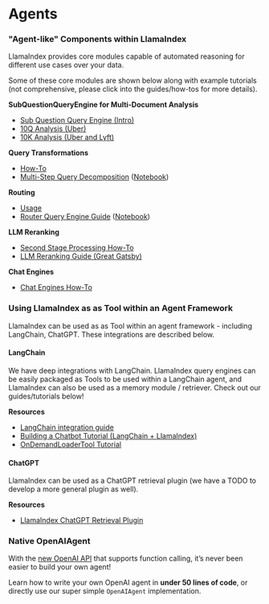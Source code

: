 # Agents

### "Agent-like" Components within LlamaIndex

LlamaIndex provides core modules capable of automated reasoning for different use cases over your data.

Some of these core modules are shown below along with example tutorials (not comprehensive, please click into the guides/how-tos for more details).

**SubQuestionQueryEngine for Multi-Document Analysis**

- [Sub Question Query Engine (Intro)](/examples/query_engine/sub_question_query_engine.ipynb)
- [10Q Analysis (Uber)](/examples/usecases/10q_sub_question.ipynb)
- [10K Analysis (Uber and Lyft)](/examples/usecases/10k_sub_question.ipynb)

**Query Transformations**

- [How-To](/optimizing/advanced_retrieval/query_transformations.md)
- [Multi-Step Query Decomposition](/examples/query_transformations/HyDEQueryTransformDemo.ipynb) ([Notebook](https://github.com/jerryjliu/llama_index_es/blob/main/docs/examples/query_transformations/HyDEQueryTransformDemo.ipynb))

**Routing**

- [Usage](/module_guides/querying/router/root.md)
- [Router Query Engine Guide](/examples/query_engine/RouterQueryEngine.ipynb) ([Notebook](https://github.com/jerryjliu/llama_index_es/blob/main/docs/examples/query_engine/RouterQueryEngine.ipynb))

**LLM Reranking**

- [Second Stage Processing How-To](/module_guides/querying/node_postprocessors/root.md)
- [LLM Reranking Guide (Great Gatsby)](/examples/node_postprocessor/LLMReranker-Gatsby.ipynb)

**Chat Engines**

- [Chat Engines How-To](/module_guides/deploying/chat_engines/root.md)

### Using LlamaIndex as as Tool within an Agent Framework

LlamaIndex can be used as as Tool within an agent framework - including LangChain, ChatGPT. These integrations are described below.

#### LangChain

We have deep integrations with LangChain.
LlamaIndex query engines can be easily packaged as Tools to be used within a LangChain agent, and LlamaIndex can also be used as a memory module / retriever. Check out our guides/tutorials below!

**Resources**

- [LangChain integration guide](/community/integrations/using_with_langchain.md)
- [Building a Chatbot Tutorial (LangChain + LlamaIndex)](/understanding/putting_it_all_together/chatbots/building_a_chatbot.md)
- [OnDemandLoaderTool Tutorial](/examples/tools/OnDemandLoaderTool.ipynb)

#### ChatGPT

LlamaIndex can be used as a ChatGPT retrieval plugin (we have a TODO to develop a more general plugin as well).

**Resources**

- [LlamaIndex ChatGPT Retrieval Plugin](https://github.com/openai/chatgpt-retrieval-plugin#llamaindex)

### Native OpenAIAgent

With the [new OpenAI API](https://openai.com/blog/function-calling-and-other-api-updates) that supports function calling, it’s never been easier to build your own agent!

Learn how to write your own OpenAI agent in **under 50 lines of code**, or directly use our super simple
`OpenAIAgent` implementation.
